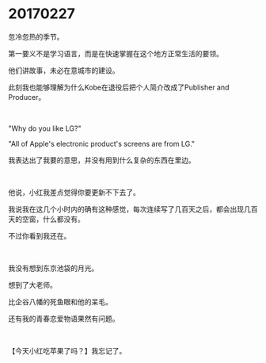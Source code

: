 # 20170227

忽冷忽热的季节。

第一要义不是学习语言，而是在快速掌握在这个地方正常生活的要领。

他们讲故事，未必在意城市的建设。

此刻我也能够理解为什么Kobe在退役后把个人简介改成了Publisher and Producer。

<br/>

"Why do you like LG?"

"All of Apple's electronic product's screens are from LG."

我表达出了我要的意思，并没有用到什么复杂的东西在里边。

<br/>

他说，小红我差点觉得你要更新不下去了。

我说我在这几个小时内的确有这种感觉，每次连续写了几百天之后，都会出现几百天的空窗，什么都没有。

不过你看到我还在。

<br/>

我没有想到东京池袋的月光。

想到了大老师。

比企谷八幡的死鱼眼和他的呆毛。

还有我的青春恋爱物语果然有问题。

<br/>

【今天小红吃苹果了吗？】我忘记了。